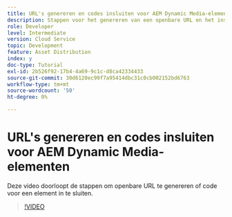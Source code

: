 ```yaml
---
title: URL's genereren en codes insluiten voor AEM Dynamic Media-elementen
description: Stappen voor het genereren van een openbare URL en het insluiten van code voor een element in Dynamic Media
role: Developer
level: Intermediate
version: Cloud Service
topic: Development
feature: Asset Distribution
index: y
doc-type: Tutorial
exl-id: 2b526f92-17b4-4a69-9c1c-d8ca42334433
source-git-commit: 30d6120ec99f7a95414dbc31c0cb002152bd6763
workflow-type: tm+mt
source-wordcount: '50'
ht-degree: 0%

---
```


# URL&#39;s genereren en codes insluiten voor AEM Dynamic Media-elementen

Deze video doorloopt de stappen om openbare URL te genereren of code voor een element in te sluiten.

>[!VIDEO](https://video.tv.adobe.com/v/335364?quality=12&learn=on)

